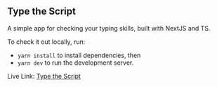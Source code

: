 ## Type the Script

A simple app for checking your typing skills, built with NextJS and TS.

To check it out locally, run:
- ```yarn install``` to install dependencies, then 
- ```yarn dev``` to run the development server.


Live Link: [Type the Script](https://type-the-script.vercel.app/)

